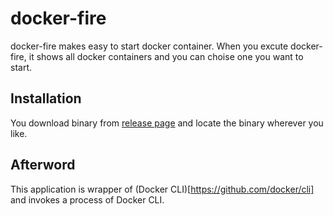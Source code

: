 # docker-fire

docker-fire makes easy to start docker container. When you excute docker-fire, it shows all docker containers and you can choise one you want to start.

## Installation

You download binary from [release page](https://github.com/GossiperLoturot/docker-fire/releases) and locate the binary wherever you like.

## Afterword

This application is wrapper of (Docker CLI)[https://github.com/docker/cli] and invokes a process of Docker CLI.
